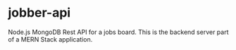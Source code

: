 # jobber-api
Node.js MongoDB Rest API for a jobs  board. This is the backend server part of a MERN Stack application.
